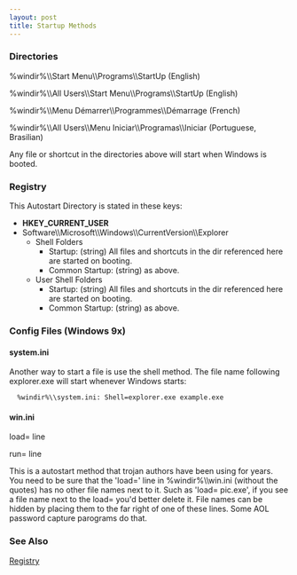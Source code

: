 ```yaml
---
layout: post 
title: Startup Methods
---
```


### Directories

\%windir%\\\\Start Menu\\\\Programs\\\\StartUp (English)

\%windir%\\\\All Users\\\\Start Menu\\\\Programs\\\\StartUp (English)

\%windir%\\\\Menu Démarrer\\\\Programmes\\\\Démarrage (French)

\%windir%\\\\All Users\\\\Menu Iniciar\\\\Programas\\\\Iniciar
(Portuguese, Brasilian)

Any file or shortcut in the directories above will start when Windows is
booted.

### Registry

This Autostart Directory is stated in these keys:

-   **HKEY\_CURRENT\_USER**
-   Software\\\\Microsoft\\\\Windows\\\\CurrentVersion\\\\Explorer
    -   Shell Folders
        -   Startup: (string) All files and shortcuts in the dir
            referenced here are started on booting.
        -   Common Startup: (string) as above.
    -   User Shell Folders
        -   Startup: (string) All files and shortcuts in the dir
            referenced here are started on booting.
        -   Common Startup: (string) as above.

### Config Files (Windows 9x)

#### system.ini

Another way to start a file is use the shell method. The file name
following explorer.exe will start whenever Windows starts:

`  %windir%\\system.ini: Shell=explorer.exe example.exe`

#### win.ini

load= line

run= line

This is a autostart method that trojan authors have been using for
years. You need to be sure that the \'load=\' line in
%windir%\\\\win.ini (without the quotes) has no other file names next to
it. Such as \'load= pic.exe\', if you see a file name next to the load=
you\'d better delete it. File names can be hidden by placing them to the
far right of one of these lines. Some AOL password capture parograms do
that.

### See Also

[Registry](Registry "wikilink")
